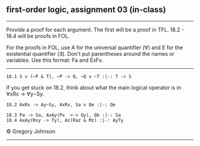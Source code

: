 ## first-order logic, assignment 03 (in-class)

---

Provide a proof for each argument. The first will be a proof in TFL. 18.2 - 18.4 will be proofs in FOL.

For the proofs in FOL, use A for the universal quantifier (&forall;) and E for the existential quantifier (&exist;). Don't put parentheses around the names or variables. Use this format: Fa and ExFx.

---

~~~{.ProofChecker .JohnsonSL options="fonts tabindent render" guides="fitch" points="25" late-credit="17"}
18.1 S v (~P & T), ~P -> Q, ~Q v ~T :|-: T -> S
~~~

If you get stuck on 18.2, think about what the main logical operator is in &forall;xRx &rarr; &forall;y&not;Sy.

~~~{.ProofChecker .ForallxQLPlus options="fonts tabindent render" guides="fitch" points="25" late-credit="17"}
18.2 AxRx -> Ay~Sy, AxRx, Sa v Qe :|-: Qe
~~~

~~~{.ProofChecker .ForallxQLPlus options="fonts tabindent render" guides="fitch" points="25" late-credit="17"}
18.3 Pa -> Sa, AxAy(Px  <-> Qy), Qb :|-: Sa
18.4 AxAy(Rxy -> Ty), Az(Raz & Mz) :|-: AyTy
~~~ 

<p>&copy; <script>document.write(new Date().getFullYear())</script> Gregory Johnson</p>
 
---